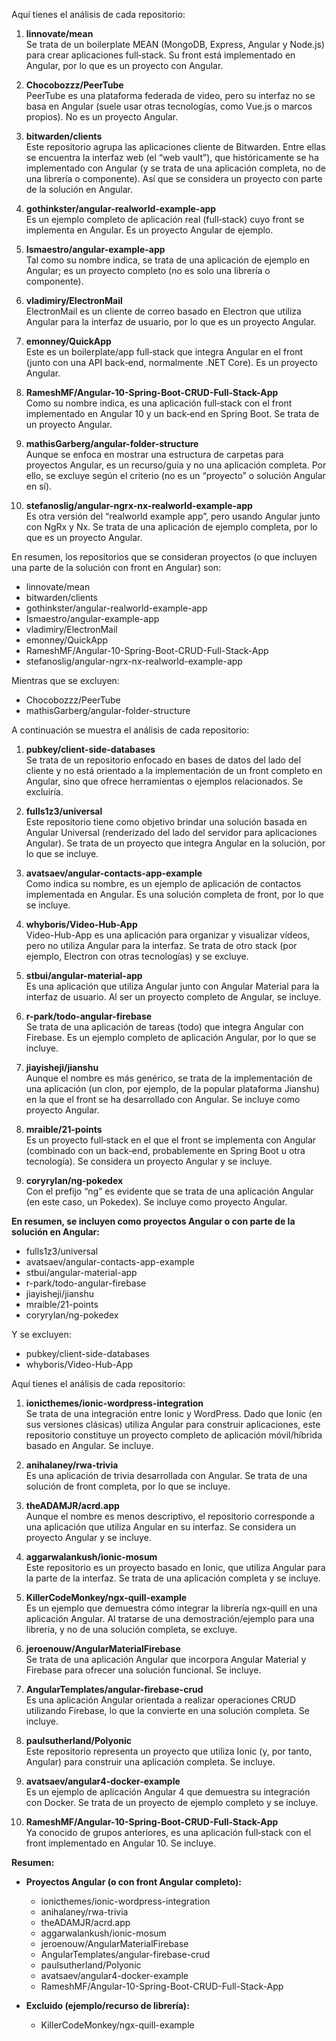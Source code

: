 Aquí tienes el análisis de cada repositorio:

1. **linnovate/mean**  
   Se trata de un boilerplate MEAN (MongoDB, Express, Angular y Node.js) para crear aplicaciones full‑stack. Su front está implementado en Angular, por lo que es un proyecto con Angular.  

2. **Chocobozzz/PeerTube**  
   PeerTube es una plataforma federada de video, pero su interfaz no se basa en Angular (suele usar otras tecnologías, como Vue.js o marcos propios). No es un proyecto Angular.

3. **bitwarden/clients**  
   Este repositorio agrupa las aplicaciones cliente de Bitwarden. Entre ellas se encuentra la interfaz web (el “web vault”), que históricamente se ha implementado con Angular (y se trata de una aplicación completa, no de una librería o componente). Así que se considera un proyecto con parte de la solución en Angular.

4. **gothinkster/angular-realworld-example-app**  
   Es un ejemplo completo de aplicación real (full‑stack) cuyo front se implementa en Angular. Es un proyecto Angular de ejemplo.

5. **Ismaestro/angular-example-app**  
   Tal como su nombre indica, se trata de una aplicación de ejemplo en Angular; es un proyecto completo (no es solo una librería o componente).

6. **vladimiry/ElectronMail**  
   ElectronMail es un cliente de correo basado en Electron que utiliza Angular para la interfaz de usuario, por lo que es un proyecto Angular.

7. **emonney/QuickApp**  
   Este es un boilerplate/app full‑stack que integra Angular en el front (junto con una API back‑end, normalmente .NET Core). Es un proyecto Angular.

8. **RameshMF/Angular-10-Spring-Boot-CRUD-Full-Stack-App**  
   Como su nombre indica, es una aplicación full‑stack con el front implementado en Angular 10 y un back‑end en Spring Boot. Se trata de un proyecto Angular.

9. **mathisGarberg/angular-folder-structure**  
   Aunque se enfoca en mostrar una estructura de carpetas para proyectos Angular, es un recurso/guía y no una aplicación completa. Por ello, se excluye según el criterio (no es un “proyecto” o solución Angular en sí).

10. **stefanoslig/angular-ngrx-nx-realworld-example-app**  
    Es otra versión del “realworld example app”, pero usando Angular junto con NgRx y Nx. Se trata de una aplicación de ejemplo completa, por lo que es un proyecto Angular.

En resumen, los repositorios que se consideran proyectos (o que incluyen una parte de la solución con front en Angular) son:  
- linnovate/mean  
- bitwarden/clients  
- gothinkster/angular-realworld-example-app  
- Ismaestro/angular-example-app  
- vladimiry/ElectronMail  
- emonney/QuickApp  
- RameshMF/Angular-10-Spring-Boot-CRUD-Full-Stack-App  
- stefanoslig/angular-ngrx-nx-realworld-example-app  

Mientras que se excluyen:  
- Chocobozzz/PeerTube  
- mathisGarberg/angular-folder-structure

A continuación se muestra el análisis de cada repositorio:

1. **pubkey/client-side-databases**  
   Se trata de un repositorio enfocado en bases de datos del lado del cliente y no está orientado a la implementación de un front completo en Angular, sino que ofrece herramientas o ejemplos relacionados. Se excluiría.

2. **fulls1z3/universal**  
   Este repositorio tiene como objetivo brindar una solución basada en Angular Universal (renderizado del lado del servidor para aplicaciones Angular). Se trata de un proyecto que integra Angular en la solución, por lo que se incluye.

3. **avatsaev/angular-contacts-app-example**  
   Como indica su nombre, es un ejemplo de aplicación de contactos implementada en Angular. Es una solución completa de front, por lo que se incluye.

4. **whyboris/Video-Hub-App**  
   Video-Hub-App es una aplicación para organizar y visualizar vídeos, pero no utiliza Angular para la interfaz. Se trata de otro stack (por ejemplo, Electron con otras tecnologías) y se excluye.

5. **stbui/angular-material-app**  
   Es una aplicación que utiliza Angular junto con Angular Material para la interfaz de usuario. Al ser un proyecto completo de Angular, se incluye.

6. **r-park/todo-angular-firebase**  
   Se trata de una aplicación de tareas (todo) que integra Angular con Firebase. Es un ejemplo completo de aplicación Angular, por lo que se incluye.

7. **jiayisheji/jianshu**  
   Aunque el nombre es más genérico, se trata de la implementación de una aplicación (un clon, por ejemplo, de la popular plataforma Jianshu) en la que el front se ha desarrollado con Angular. Se incluye como proyecto Angular.

8. **mraible/21-points**  
   Es un proyecto full‑stack en el que el front se implementa con Angular (combinado con un back‑end, probablemente en Spring Boot u otra tecnología). Se considera un proyecto Angular y se incluye.

9. **coryrylan/ng-pokedex**  
   Con el prefijo “ng” es evidente que se trata de una aplicación Angular (en este caso, un Pokedex). Se incluye como proyecto Angular.

**En resumen, se incluyen como proyectos Angular o con parte de la solución en Angular:**  
- fulls1z3/universal  
- avatsaev/angular-contacts-app-example  
- stbui/angular-material-app  
- r-park/todo-angular-firebase  
- jiayisheji/jianshu  
- mraible/21-points  
- coryrylan/ng-pokedex  

Y se excluyen:  
- pubkey/client-side-databases  
- whyboris/Video-Hub-App

Aquí tienes el análisis de cada repositorio:

1. **ionicthemes/ionic-wordpress-integration**  
   Se trata de una integración entre Ionic y WordPress. Dado que Ionic (en sus versiones clásicas) utiliza Angular para construir aplicaciones, este repositorio constituye un proyecto completo de aplicación móvil/híbrida basado en Angular. Se incluye.

2. **anihalaney/rwa-trivia**  
   Es una aplicación de trivia desarrollada con Angular. Se trata de una solución de front completa, por lo que se incluye.

3. **theADAMJR/acrd.app**  
   Aunque el nombre es menos descriptivo, el repositorio corresponde a una aplicación que utiliza Angular en su interfaz. Se considera un proyecto Angular y se incluye.

4. **aggarwalankush/ionic-mosum**  
   Este repositorio es un proyecto basado en Ionic, que utiliza Angular para la parte de la interfaz. Se trata de una aplicación completa y se incluye.

5. **KillerCodeMonkey/ngx-quill-example**  
   Es un ejemplo que demuestra cómo integrar la librería ngx‑quill en una aplicación Angular. Al tratarse de una demostración/ejemplo para una librería, y no de una solución completa, se excluye.

6. **jeroenouw/AngularMaterialFirebase**  
   Se trata de una aplicación Angular que incorpora Angular Material y Firebase para ofrecer una solución funcional. Se incluye.

7. **AngularTemplates/angular-firebase-crud**  
   Es una aplicación Angular orientada a realizar operaciones CRUD utilizando Firebase, lo que la convierte en una solución completa. Se incluye.

8. **paulsutherland/Polyonic**  
   Este repositorio representa un proyecto que utiliza Ionic (y, por tanto, Angular) para construir una aplicación completa. Se incluye.

9. **avatsaev/angular4-docker-example**  
   Es un ejemplo de aplicación Angular 4 que demuestra su integración con Docker. Se trata de un proyecto de ejemplo completo y se incluye.

10. **RameshMF/Angular-10-Spring-Boot-CRUD-Full-Stack-App**  
    Ya conocido de grupos anteriores, es una aplicación full‑stack con el front implementado en Angular 10. Se incluye.

**Resumen:**  
- **Proyectos Angular (o con front Angular completo):**  
  - ionicthemes/ionic-wordpress-integration  
  - anihalaney/rwa-trivia  
  - theADAMJR/acrd.app  
  - aggarwalankush/ionic-mosum  
  - jeroenouw/AngularMaterialFirebase  
  - AngularTemplates/angular-firebase-crud  
  - paulsutherland/Polyonic  
  - avatsaev/angular4-docker-example  
  - RameshMF/Angular-10-Spring-Boot-CRUD-Full-Stack-App

- **Excluido (ejemplo/recurso de librería):**  
  - KillerCodeMonkey/ngx-quill-example